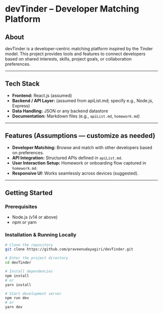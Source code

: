 # devTinder – Developer Matching Platform

##  About
devTinder is a developer-centric matching platform inspired by the Tinder model. This project provides tools and features to connect developers based on shared interests, skills, project goals, or collaboration preferences.

---

##  Tech Stack
- **Frontend:** React.js (assumed)
- **Backend / API Layer:** (assumed from apiList.md; specify e.g., Node.js, Express)
- **Data Handling:** JSON or any backend datastore
- **Documentation:** Markdown files (e.g., `apiList.md`, `homework.md`)

---

##  Features (Assumptions — customize as needed)
-  **Developer Matching:** Browse and match with other developers based on preferences.
-  **API Integration:** Structured APIs defined in `apiList.md`.
-  **User Interaction Setup:** Homework or onboarding flow captured in `homework.md`.
-  **Responsive UI:** Works seamlessly across devices (suggested).

---

##  Getting Started

### Prerequisites
- Node.js (v14 or above)
- npm or yarn

### Installation & Running Locally

```bash
# Clone the repository
git clone https://github.com/praveenudayagiri/devTinder.git

# Enter the project directory
cd devTinder

# Install dependencies
npm install
# or
yarn install

# Start development server
npm run dev
# or
yarn dev
